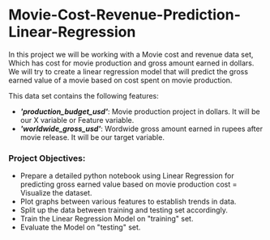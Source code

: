 # Movie-Cost-Revenue-Prediction-Linear-Regression
In this project we will be working with a Movie cost and revenue data set, Which has cost for movie production and gross amount earned in dollars. We will try to create a linear regression model that will predict the gross earned value of a movie based on cost spent on movie production. 

This data set contains the following features:

- ___'production_budget_usd'___: Movie production project in dollars. It will be our X variable or Feature variable.
- ___'worldwide_gross_usd'___: Wordwide gross amount earned in rupees after movie release. It will be our target variable.


### Project Objectives:

- Prepare a detailed python notebook using Linear Regression for predicting gross earned value based on movie production cost 
= Visualize the dataset.
- Plot graphs between various features to establish trends in data.
- Split up the data between training and testing set accordingly.
- Train the Linear Regression Model on "training" set.
- Evaluate the Model on "testing" set. 

